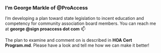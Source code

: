 ### I’m George Markle of @ProAccess
I’m developing a plan toward state legislation to incent education and competency for community association board members.
You can reach me at <b>george @sign proaccess dot com</b> 📫
  
The plan to examine and comment on is described in **HOA Cert Program.md**. Please have a look and tell me how we can make it better!

<!---
ProAccess/MakeMyHOAok is a ✨ special ✨ repository because its `README.md` (this file) appears on your GitHub profile.
You can click the Preview link to take a look at your changes.
--->

